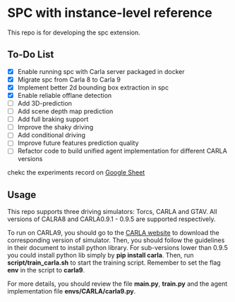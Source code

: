 # SPC with instance-level reference

This repo is for developing the spc extension.

## To-Do List

- [x] Enable running spc with Carla server packaged in docker
- [x] Migrate spc from Carla 8 to Carla 9
- [x] Implement better 2d bounding box extraction in spc
- [x] Enable reliable offlane detection 
- [ ] Add 3D-prediction
- [ ] Add scene depth map prediction
- [ ] Add full braking support
- [ ] Improve the shaky driving 
- [ ] Add conditional driving
- [ ] Improve future features prediction quality
- [ ] Refactor code to build unified agent implementation for different CARLA versions

chekc the experiments record on [Google Sheet](https://docs.google.com/spreadsheets/d/1QgFazrKutRdrpIMhWS3BfNrY-ugtqPJJR98PJKgIV00/edit#gid=0)


## Usage

This repo supports three driving simulators: Torcs, CARLA and GTAV. All versions of CALRA8 and CARLA0.9.1 - 0.9.5 are supported respectively.

To run on CARLA9, you should go to the [CARLA website](https://carla.org/) to download the corresponding version of simulator. Then, you should follow the guidelines in their document to install python library. For sub-versions lower than 0.9.5 you could install python lib simply by **pip install carla**. Then, run **script/train_carla.sh** to start the training script. Remember to set the flag **env** in the script to **carla9**.

For more details, you should review the file **main.py**, **train.py** and the agent implementation file **envs/CARLA/carla9.py**.
